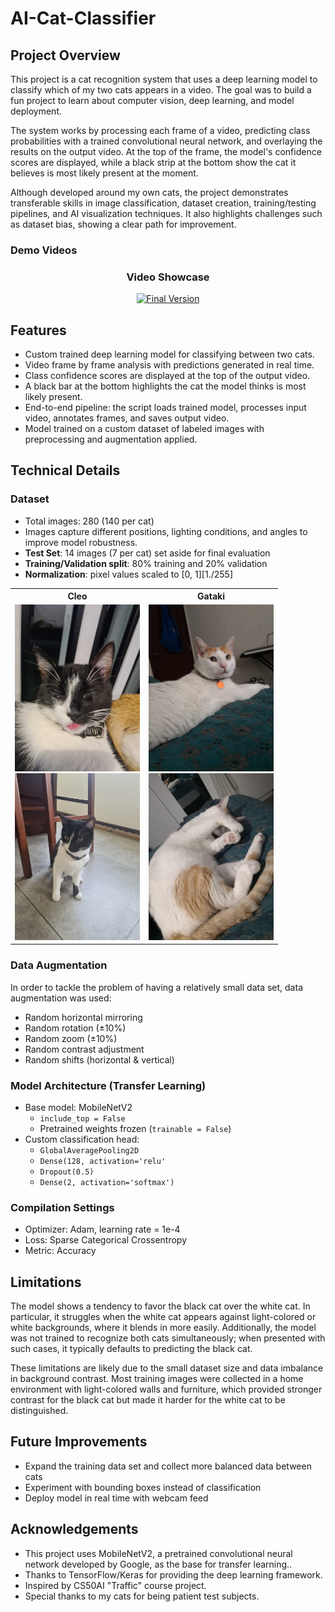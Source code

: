 ﻿# AI-Cat-Classifier

## Project Overview

This project is a cat recognition system that uses a deep learning model to classify which of my two cats appears in a video. The goal was to build a fun project to learn about computer vision, deep learning, and model deployment. 

The system works by processing each frame of a video, predicting class probabilities with a trained convolutional neural network, and overlaying the results on the output video. At the top of the frame, the model's confidence scores are displayed, while a black strip at the bottom show the cat it believes is most likely present at the moment. 

Although developed around my own cats, the project demonstrates transferable skills in image classification, dataset creation, training/testing pipelines, and AI visualization techniques. It also highlights challenges such as dataset bias, showing a clear path for improvement. 

### Demo Videos

<h3 align="center">Video Showcase </h3>

<p align="center">
  <a href="https://youtube.com/shorts/Fa6BBshs9oE?feature=share" target="_blank">
    <img src="https://img.youtube.com/vi/Fa6BBshs9oE/0.jpg" alt="Final Version">
  </a>
</p>


## Features
- Custom trained deep learning model for classifying between two cats.
- Video frame by frame analysis with predictions generated in real time.
- Class confidence scores are displayed at the top of the output video.
- A black bar at the bottom highlights the cat the model thinks is most likely present.
- End-to-end pipeline: the script loads trained model, processes input video, annotates frames, and saves output video.
- Model trained on a custom dataset of labeled images with preprocessing and augmentation applied.

## Technical Details
### Dataset
- Total images: 280 (140 per cat)
- Images capture different positions, lighting conditions, and angles to improve model robustness.
- **Test Set**: 14 images (7 per cat) set aside for final evaluation
- **Training/Validation split**: 80% training and 20% validation
- **Normalization**: pixel values scaled to [0, 1][1./255]

<table align="center">
  <tr>
    <th>Cleo</th>
    <th>Gataki</th>
  </tr>
  <tr>
    <td>
      <img src="Assets/cleo_01.jpg" alt="Cleo1" width="200"/><br>
      <img src="Assets/cleo_02.jpg" alt="Cleo2" width="200"/>
    </td>
    <td>
      <img src="Assets/gataki_01.jpg" alt="Gataki1" width="200"/><br>
      <img src="Assets/gataki_02.jpg" alt="Gataki2" width="200"/>
    </td>
  </tr>
</table>

### Data Augmentation
In order to tackle the problem of having a relatively small data set, data augmentation was used:
- Random horizontal mirroring
- Random rotation (±10%)
- Random zoom (±10%)
- Random contrast adjustment
- Random shifts (horizontal & vertical)

### Model Architecture (Transfer Learning)
- Base model: MobileNetV2
  - `include_top = False`
  - Pretrained weights frozen (`trainable = False`)
- Custom classification head:
  - `GlobalAveragePooling2D`
  - `Dense(128, activation='relu'`
  - `Dropout(0.5)`
  - `Dense(2, activation='softmax')`

### Compilation Settings
- Optimizer: Adam, learning rate = 1e-4
- Loss: Sparse Categorical Crossentropy
- Metric: Accuracy

## Limitations
The model shows a tendency to favor the black cat over the white cat. In particular, it struggles when the white cat appears against light-colored or white backgrounds, where it blends in more easily. Additionally, the model was not trained to recognize both cats simultaneously; when presented with such cases, it typically defaults to predicting the black cat.

These limitations are likely due to the small dataset size and data imbalance in background contrast. Most training images were collected in a home environment with light-colored walls and furniture, which provided stronger contrast for the black cat but made it harder for the white cat to be distinguished.

## Future Improvements
- Expand the training data set and collect more balanced data between cats
- Experiment with bounding boxes instead of classification
- Deploy model in real time with webcam feed

## Acknowledgements
- This project uses MobileNetV2, a pretrained convolutional neural network developed by Google, as the base for transfer learning..
- Thanks to TensorFlow/Keras for providing the deep learning framework.
- Inspired by CS50AI "Traffic" course project.
- Special thanks to my cats for being patient test subjects. 

